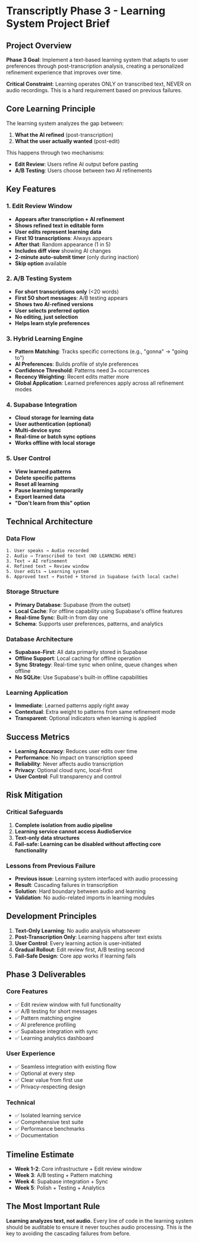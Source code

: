 # Transcriptly Phase 3 - Learning System Project Brief

## Project Overview

**Phase 3 Goal**: Implement a text-based learning system that adapts to user preferences through post-transcription analysis, creating a personalized refinement experience that improves over time.

**Critical Constraint**: Learning operates ONLY on transcribed text, NEVER on audio recordings. This is a hard requirement based on previous failures.

## Core Learning Principle

The learning system analyzes the gap between:
1. **What the AI refined** (post-transcription)
2. **What the user actually wanted** (post-edit)

This happens through two mechanisms:
- **Edit Review**: Users refine AI output before pasting
- **A/B Testing**: Users choose between two AI refinements

## Key Features

### 1. Edit Review Window
- **Appears after transcription + AI refinement**
- **Shows refined text in editable form**
- **User edits represent learning data**
- **First 10 transcriptions**: Always appears
- **After that**: Random appearance (1 in 5)
- **Includes diff view** showing AI changes
- **2-minute auto-submit timer** (only during inaction)
- **Skip option** available

### 2. A/B Testing System
- **For short transcriptions only** (<20 words)
- **First 50 short messages**: A/B testing appears
- **Shows two AI-refined versions**
- **User selects preferred option**
- **No editing, just selection**
- **Helps learn style preferences**

### 3. Hybrid Learning Engine
- **Pattern Matching**: Tracks specific corrections (e.g., "gonna" → "going to")
- **AI Preferences**: Builds profile of style preferences
- **Confidence Threshold**: Patterns need 3+ occurrences
- **Recency Weighting**: Recent edits matter more
- **Global Application**: Learned preferences apply across all refinement modes

### 4. Supabase Integration
- **Cloud storage for learning data**
- **User authentication (optional)**
- **Multi-device sync**
- **Real-time or batch sync options**
- **Works offline with local storage**

### 5. User Control
- **View learned patterns**
- **Delete specific patterns**
- **Reset all learning**
- **Pause learning temporarily**
- **Export learned data**
- **"Don't learn from this" option**

## Technical Architecture

### Data Flow
```
1. User speaks → Audio recorded
2. Audio → Transcribed to text (NO LEARNING HERE)
3. Text → AI refinement
4. Refined text → Review window
5. User edits → Learning system
6. Approved text → Pasted + Stored in Supabase (with local cache)
```

### Storage Structure
- **Primary Database**: Supabase (from the outset)
- **Local Cache**: For offline capability using Supabase's offline features
- **Real-time Sync**: Built-in from day one
- **Schema**: Supports user preferences, patterns, and analytics

### Database Architecture
- **Supabase-First**: All data primarily stored in Supabase
- **Offline Support**: Local caching for offline operation
- **Sync Strategy**: Real-time sync when online, queue changes when offline
- **No SQLite**: Use Supabase's built-in offline capabilities

### Learning Application
- **Immediate**: Learned patterns apply right away
- **Contextual**: Extra weight to patterns from same refinement mode
- **Transparent**: Optional indicators when learning is applied

## Success Metrics

- **Learning Accuracy**: Reduces user edits over time
- **Performance**: No impact on transcription speed
- **Reliability**: Never affects audio transcription
- **Privacy**: Optional cloud sync, local-first
- **User Control**: Full transparency and control

## Risk Mitigation

### Critical Safeguards
1. **Complete isolation from audio pipeline**
2. **Learning service cannot access AudioService**
3. **Text-only data structures**
4. **Fail-safe: Learning can be disabled without affecting core functionality**

### Lessons from Previous Failure
- **Previous issue**: Learning system interfaced with audio processing
- **Result**: Cascading failures in transcription
- **Solution**: Hard boundary between audio and learning
- **Validation**: No audio-related imports in learning modules

## Development Principles

1. **Text-Only Learning**: No audio analysis whatsoever
2. **Post-Transcription Only**: Learning happens after text exists
3. **User Control**: Every learning action is user-initiated
4. **Gradual Rollout**: Edit review first, A/B testing second
5. **Fail-Safe Design**: Core app works if learning fails

## Phase 3 Deliverables

### Core Features
- ✅ Edit review window with full functionality
- ✅ A/B testing for short messages
- ✅ Pattern matching engine
- ✅ AI preference profiling
- ✅ Supabase integration with sync
- ✅ Learning analytics dashboard

### User Experience
- ✅ Seamless integration with existing flow
- ✅ Optional at every step
- ✅ Clear value from first use
- ✅ Privacy-respecting design

### Technical
- ✅ Isolated learning service
- ✅ Comprehensive test suite
- ✅ Performance benchmarks
- ✅ Documentation

## Timeline Estimate

- **Week 1-2**: Core infrastructure + Edit review window
- **Week 3**: A/B testing + Pattern matching
- **Week 4**: Supabase integration + Sync
- **Week 5**: Polish + Testing + Analytics

## The Most Important Rule

**Learning analyzes text, not audio.** Every line of code in the learning system should be auditable to ensure it never touches audio processing. This is the key to avoiding the cascading failures from before.